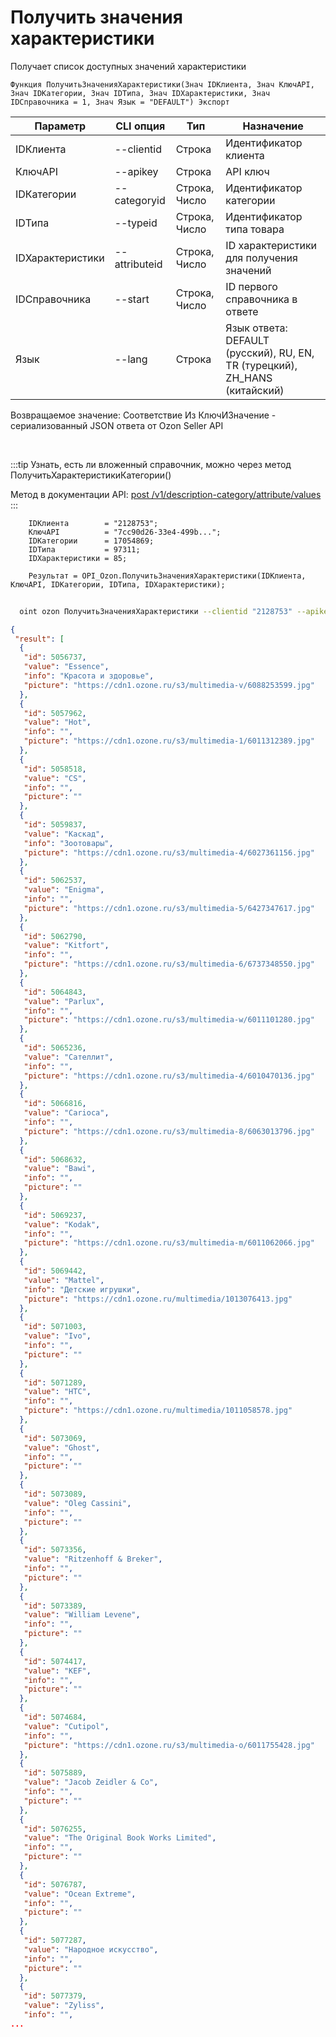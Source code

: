 ﻿---
sidebar_position: 3
---

# Получить значения характеристики
 Получает список доступных значений характеристики



`Функция ПолучитьЗначенияХарактеристики(Знач IDКлиента, Знач КлючAPI, Знач IDКатегории, Знач IDТипа, Знач IDХарактеристики, Знач IDСправочника = 1, Знач Язык = "DEFAULT") Экспорт`

  | Параметр | CLI опция | Тип | Назначение |
  |-|-|-|-|
  | IDКлиента | --clientid | Строка | Идентификатор клиента |
  | КлючAPI | --apikey | Строка | API ключ |
  | IDКатегории | --categoryid | Строка, Число | Идентификатор категории |
  | IDТипа | --typeid | Строка, Число | Идентификатор типа товара |
  | IDХарактеристики | --attributeid | Строка, Число | ID характеристики для получения значений |
  | IDСправочника | --start | Строка, Число | ID первого справочника в ответе |
  | Язык | --lang | Строка | Язык ответа: DEFAULT (русский), RU, EN, TR (турецкий), ZH_HANS (китайский) |

  
  Возвращаемое значение:   Соответствие Из КлючИЗначение - сериализованный JSON ответа от Ozon Seller API

<br/>

:::tip
Узнать, есть ли вложенный справочник, можно через метод ПолучитьХарактеристикиКатегории()

 Метод в документации API: [post /v1/description-category/attribute/values](https://docs.ozon.ru/api/seller/#operation/DescriptionCategoryAPI_GetAttributeValues)
:::
<br/>


```bsl title="Пример кода"
    IDКлиента        = "2128753";
    КлючAPI          = "7cc90d26-33e4-499b...";
    IDКатегории      = 17054869;
    IDТипа           = 97311;
    IDХарактеристики = 85;

    Результат = OPI_Ozon.ПолучитьЗначенияХарактеристики(IDКлиента, КлючAPI, IDКатегории, IDТипа, IDХарактеристики);
```



```sh title="Пример команды CLI"
    
  oint ozon ПолучитьЗначенияХарактеристики --clientid "2128753" --apikey "7cc90d26-33e4-499b..." --categoryid %categoryid% --typeid %typeid% --attributeid %attributeid% --start %start% --lang %lang%

```

```json title="Результат"
{
 "result": [
  {
   "id": 5056737,
   "value": "Essence",
   "info": "Красота и здоровье",
   "picture": "https://cdn1.ozone.ru/s3/multimedia-v/6088253599.jpg"
  },
  {
   "id": 5057962,
   "value": "Hot",
   "info": "",
   "picture": "https://cdn1.ozone.ru/s3/multimedia-1/6011312389.jpg"
  },
  {
   "id": 5058518,
   "value": "CS",
   "info": "",
   "picture": ""
  },
  {
   "id": 5059837,
   "value": "Каскад",
   "info": "Зоотовары",
   "picture": "https://cdn1.ozone.ru/s3/multimedia-4/6027361156.jpg"
  },
  {
   "id": 5062537,
   "value": "Enigma",
   "info": "",
   "picture": "https://cdn1.ozone.ru/s3/multimedia-5/6427347617.jpg"
  },
  {
   "id": 5062790,
   "value": "Kitfort",
   "info": "",
   "picture": "https://cdn1.ozone.ru/s3/multimedia-6/6737348550.jpg"
  },
  {
   "id": 5064843,
   "value": "Parlux",
   "info": "",
   "picture": "https://cdn1.ozone.ru/s3/multimedia-w/6011101280.jpg"
  },
  {
   "id": 5065236,
   "value": "Сателлит",
   "info": "",
   "picture": "https://cdn1.ozone.ru/s3/multimedia-4/6010470136.jpg"
  },
  {
   "id": 5066816,
   "value": "Carioca",
   "info": "",
   "picture": "https://cdn1.ozone.ru/s3/multimedia-8/6063013796.jpg"
  },
  {
   "id": 5068632,
   "value": "Bawi",
   "info": "",
   "picture": ""
  },
  {
   "id": 5069237,
   "value": "Kodak",
   "info": "",
   "picture": "https://cdn1.ozone.ru/s3/multimedia-m/6011062066.jpg"
  },
  {
   "id": 5069442,
   "value": "Mattel",
   "info": "Детские игрушки",
   "picture": "https://cdn1.ozone.ru/multimedia/1013076413.jpg"
  },
  {
   "id": 5071003,
   "value": "Ivo",
   "info": "",
   "picture": ""
  },
  {
   "id": 5071289,
   "value": "HTC",
   "info": "",
   "picture": "https://cdn1.ozone.ru/multimedia/1011058578.jpg"
  },
  {
   "id": 5073069,
   "value": "Ghost",
   "info": "",
   "picture": ""
  },
  {
   "id": 5073089,
   "value": "Oleg Cassini",
   "info": "",
   "picture": ""
  },
  {
   "id": 5073356,
   "value": "Ritzenhoff & Breker",
   "info": "",
   "picture": ""
  },
  {
   "id": 5073389,
   "value": "William Levene",
   "info": "",
   "picture": ""
  },
  {
   "id": 5074417,
   "value": "KEF",
   "info": "",
   "picture": ""
  },
  {
   "id": 5074684,
   "value": "Cutipol",
   "info": "",
   "picture": "https://cdn1.ozone.ru/s3/multimedia-o/6011755428.jpg"
  },
  {
   "id": 5075889,
   "value": "Jacob Zeidler & Co",
   "info": "",
   "picture": ""
  },
  {
   "id": 5076255,
   "value": "The Original Book Works Limited",
   "info": "",
   "picture": ""
  },
  {
   "id": 5076787,
   "value": "Ocean Extreme",
   "info": "",
   "picture": ""
  },
  {
   "id": 5077287,
   "value": "Народное искусство",
   "info": "",
   "picture": ""
  },
  {
   "id": 5077379,
   "value": "Zyliss",
   "info": "",
...
```
